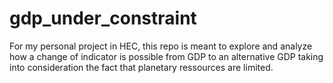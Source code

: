 # gdp_under_constraint
For my personal project in HEC, this repo is meant to explore and analyze how a change of indicator is possible from GDP to an alternative GDP taking into consideration the fact that planetary ressources are limited.
